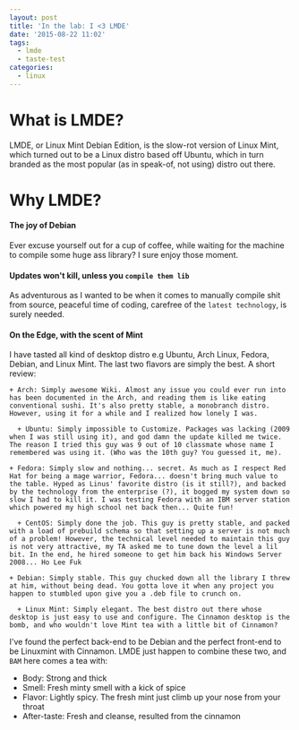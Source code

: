 ```yaml
---
layout: post
title: 'In the lab: I <3 LMDE'
date: '2015-08-22 11:02'
tags:
  - lmde
  - taste-test
categories:
  - linux
---
```


# What is LMDE?

LMDE, or Linux Mint Debian Edition, is the slow-rot version of Linux Mint, which turned out to be a Linux distro based off Ubuntu, which in turn branded as the most popular (as in speak-of, not using) distro out there.

# Why LMDE?

#### The joy of Debian

Ever excuse yourself out for a cup of coffee, while waiting for the machine to compile some huge ass library? I sure enjoy those moment.

#### Updates won't kill, unless you `compile them lib`

As adventurous as I wanted to be when it comes to manually compile shit from source, peaceful time of coding, carefree of the `latest technology`, is surely needed.

#### On the Edge, with the scent of Mint

I have tasted all kind of desktop distro e.g Ubuntu, Arch Linux, Fedora, Debian, and Linux Mint. The last two flavors are simply the best. A short review:

```
+ Arch: Simply awesome Wiki. Almost any issue you could ever run into has been documented in the Arch, and reading them is like eating conventional sushi. It's also pretty stable, a monobranch distro. However, using it for a while and I realized how lonely I was.

  + Ubuntu: Simply impossible to Customize. Packages was lacking (2009 when I was still using it), and god damn the update killed me twice. The reason I tried this guy was 9 out of 10 classmate whose name I remembered was using it. (Who was the 10th guy? You guessed it, me).

+ Fedora: Simply slow and nothing... secret. As much as I respect Red Hat for being a mage warrior, Fedora... doesn't bring much value to the table. Hyped as Linus' favorite distro (is it still?), and backed by the technology from the enterprise (?), it bogged my system down so slow I had to kill it. I was testing Fedora with an IBM server station which powered my high school net back then... Quite fun!

  + CentOS: Simply done the job. This guy is pretty stable, and packed with a load of prebuild schema so that setting up a server is not much of a problem! However, the technical level needed to maintain this guy is not very attractive, my TA asked me to tune down the level a lil bit. In the end, he hired someone to get him back his Windows Server 2008... Ho Lee Fuk

+ Debian: Simply stable. This guy chucked down all the library I threw at him, without being dead. You gotta love it when any project you happen to stumbled upon give you a .deb file to crunch on.

  + Linux Mint: Simply elegant. The best distro out there whose desktop is just easy to use and configure. The Cinnamon desktop is the bomb, and who wouldn't love Mint tea with a little bit of Cinnamon?

```

I've found the perfect back-end to be Debian and the perfect front-end to be Linuxmint with Cinnamon. LMDE just happen to combine these two, and `BAM` here comes a tea with:

+ Body: Strong and thick
+ Smell: Fresh minty smell with a kick of spice
+ Flavor: Lightly spicy. The fresh mint just climb up your nose from your throat
+ After-taste: Fresh and cleanse, resulted from the cinnamon
